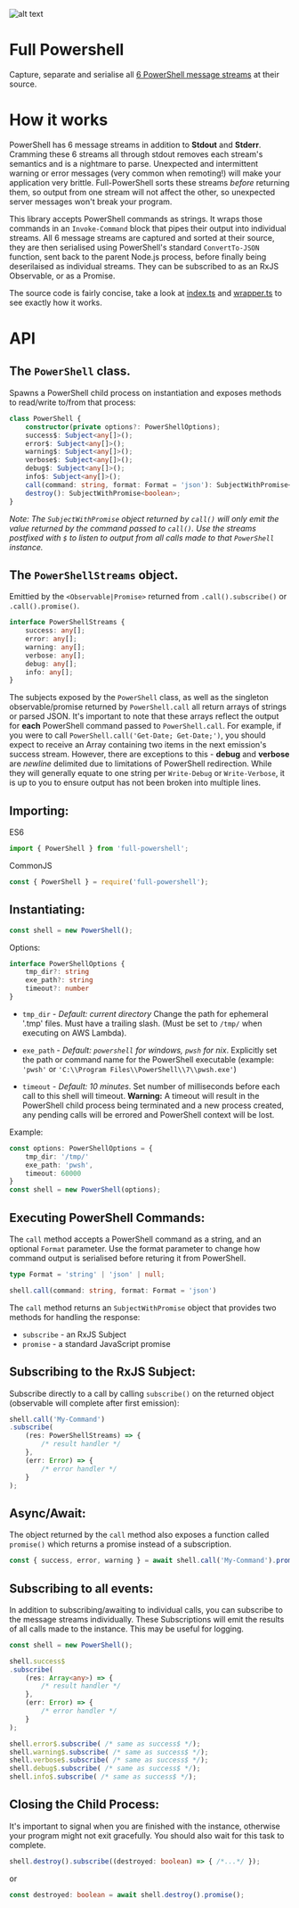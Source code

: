![alt text](img/waves.svg)

# Full Powershell
Capture, separate and serialise all [6 PowerShell message streams](https://docs.microsoft.com/en-us/powershell/module/microsoft.powershell.core/about/about_redirection) at their source.

# How it works
PowerShell has 6 message streams in addition to **Stdout** and **Stderr**. Cramming these 6 streams all through stdout removes each stream's semantics and is a nightmare to parse. Unexpected and intermittent warning or error messages (very common when remoting!) will make your application very brittle. Full-PowerShell sorts these streams _before_ returning them, so output from one stream will not affect the other, so unexpected server messages won't break your program.

This library accepts PowerShell commands as strings. It wraps those commands in an `Invoke-Command` block that pipes their output into individual streams. All 6 message streams are captured and sorted at their source, they are then serialised using PowerShell's standard `ConvertTo-JSON` function, sent back to the parent Node.js process, before finally being deserilaised as individual streams. They can be subscribed to as an RxJS Observable, or as a Promise. 

The source code is fairly concise, take a look at [index.ts](https://github.com/daverickdunn/full-powershell/blob/master/src/index.ts) and [wrapper.ts](https://github.com/daverickdunn/full-powershell/blob/master/src/wrapper.ts) to see exactly how it works.

# API

## The `PowerShell` class.
Spawns a PowerShell child process on instantiation and exposes methods to read/write to/from that process:
```typescript
class PowerShell {
    constructor(private options?: PowerShellOptions);
    success$: Subject<any[]>();
    error$: Subject<any[]>();
    warning$: Subject<any[]>();
    verbose$: Subject<any[]>();
    debug$: Subject<any[]>();
    info$: Subject<any[]>();
    call(command: string, format: Format = 'json'): SubjectWithPromise<PowerShellStreams>;
    destroy(): SubjectWithPromise<boolean>;
}
```

_Note: The `SubjectWithPromise` object returned by `call()` will only emit the value returned by the command passed to `call()`. Use the streams postfixed with `$` to listen to output from all calls made to that `PowerShell` instance._


## The `PowerShellStreams` object.
Emittied by the `<Observable|Promise>` returned from `.call().subscribe()` or `.call().promise()`.
```typescript
interface PowerShellStreams {
    success: any[];
    error: any[];
    warning: any[];
    verbose: any[];
    debug: any[];
    info: any[];
}
```

The subjects exposed by the `PowerShell` class, as well as the singleton observable/promise returned by `PowerShell.call` all return arrays of strings or parsed JSON. It's important to note that these arrays reflect the output for **each** PowerShell command passed to `PowerShell.call`. For example, if you were to call `PowerShell.call('Get-Date; Get-Date;')`, you should expect to receive an Array containing two items in the next emission's success stream. However, there are exceptions to this - **debug** and **verbose** are *newline* delimited due to limitations of PowerShell redirection. While they will generally equate to one string per `Write-Debug` or `Write-Verbose`, it is up to you to ensure output has not been broken into multiple lines.

## Importing:
ES6
```typescript
import { PowerShell } from 'full-powershell';
```
CommonJS
```javascript
const { PowerShell } = require('full-powershell');
```

## Instantiating:
```typescript
const shell = new PowerShell();
```

Options:
```typescript
interface PowerShellOptions {
    tmp_dir?: string
    exe_path?: string
    timeout?: number
}
```

- `tmp_dir` - _Default: current directory_ Change the path for ephemeral '.tmp' files. Must have a trailing slash. (Must be set to `/tmp/` when executing on AWS Lambda). 

- `exe_path` - _Default: `powershell` for windows, `pwsh` for nix_. Explicitly set the path or command name for the PowerShell executable (example: `'pwsh'` or `'C:\\Program Files\\PowerShell\\7\\pwsh.exe'`)

- `timeout` - _Default: 10 minutes_. Set number of milliseconds before each call to this shell will timeout. **Warning:** A timeout will result in the PowerShell child process being terminated and a new process created, any pending calls will be errored and PowerShell context will be lost.

Example:
```typescript
const options: PowerShellOptions = {
    tmp_dir: '/tmp/'
    exe_path: 'pwsh',
    timeout: 60000
}
const shell = new PowerShell(options);
```

## Executing PowerShell Commands:

The `call` method accepts a PowerShell command as a string, and an optional `Format` parameter. Use the format parameter to change how command output is serialised before returing it from PowerShell.

```typescript
type Format = 'string' | 'json' | null;

shell.call(command: string, format: Format = 'json')
```


The `call` method returns an `SubjectWithPromise` object that provides two methods for handling the response:

- `subscribe` - an RxJS Subject
- `promise` - a standard JavaScript promise



## Subscribing to the RxJS Subject:
Subscribe directly to a call by calling `subscribe()` on the returned object (observable will complete after first emission):

```typescript
shell.call('My-Command')
.subscribe(
    (res: PowerShellStreams) => {
        /* result handler */
    },
    (err: Error) => {
        /* error handler */
    }
);
```

## Async/Await:
The object returned by the `call` method also exposes a function called `promise()` which returns a promise instead of a subscription.

```typescript
const { success, error, warning } = await shell.call('My-Command').promise();
```


## Subscribing to all events:
In addition to subscribing/awaiting to individual calls, you can subscribe to the message streams individually. These Subscriptions will emit the results of all calls made to the instance. This may be useful for logging.

```typescript
const shell = new PowerShell();

shell.success$
.subscribe(
    (res: Array<any>) => {
        /* result handler */
    },
    (err: Error) => {
        /* error handler */
    }
);

shell.error$.subscribe( /* same as success$ */);
shell.warning$.subscribe( /* same as success$ */);
shell.verbose$.subscribe( /* same as success$ */);
shell.debug$.subscribe( /* same as success$ */);
shell.info$.subscribe( /* same as success$ */);
```


## Closing the Child Process:
It's important to signal when you are finished with the instance, otherwise your program might not exit gracefully. You should also wait for this task to complete.

```typescript
shell.destroy().subscribe((destroyed: boolean) => { /*...*/ });
```
or
```typescript
const destroyed: boolean = await shell.destroy().promise();
```
